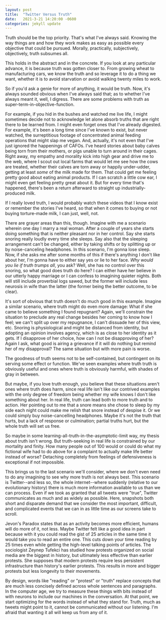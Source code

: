 ```yaml
---
layout: post
title:  "Twitter Versus Truth"
date:   2021-3-21 14:20:00 -0600
categories: jekyll update
---
```




Truth should be the top priority. That's what I've always said. Knowing the way things are and how they work makes as easy as possible every objective that could be pursued. Morally, practically, subjectively, objectively, truth subsumes all.


This holds in the abstract and in the concrete. If you look at any particular advance, it is because truth was gotten closer to. From growing wheat to manufacturing cars, we know the truth and so leverage it to do a thing we want, whether it is to avoid starvation or avoid walking twenty miles to work.


So if you'd ask a genie for more of anything, it would be truth. Now, it's always sounded obvious when I've always said that; as to whether I've always meant it, well, I digress. There are some problems with truth as super-term-in-objective-function.


For example, if you hid in the bushes and watched me live life, I might sometimes decide not to acknowledge let alone absorb truths that are right there to be learned from. I might even forget ones that I've already digested. For example, it's been a long time since I've known to exist, but never watched, the surreptitious footage of concentrated animal feeding operations that might slap me vegan. And, actually, it's not even that I've just ignored the happenings of CAFOs. I've heard stories about baby calves being torn from their mothers, or pigs unable to turn around in their cages. Right away, my empathy and morality kick into high gear and drive me to the web, where I scout out local farms that would let me see how the cows are treated, whether their calves are torn away or happily under-udder, getting at least _some_ of the milk made for them. That could get me feeling pretty good about eating animal products. If I can scratch a little cow ear, I might even get feeling pretty great about it. But for every time that's happened, there's been a return afterward to straight up industrially-produced milk.


If I really loved truth, I would probably watch these videos that I know exist or remember the stories I've heard, so that when it comes to buying or not buying torture-made milk, I can just, well, not.


There are grayer areas than this, though. Imagine with me a scenario wherein one day I marry a real woman. After a couple of years she starts doing something that is neither pleasant nor in her control. Say she starts snoring really loudly every time she sleeps. Say also that the sleeping arrangement can't be changed, either by taking shifts or by splitting up or by noise-canceling headphones. In this scenario, I'm gonna lose sleep. Now, if she asks me after some months of this if there's anything I don't like about her, I'm gonna have to either say yes or lie to her face. _Why would you lie if truth trumps all_, you ask? Well, she has no control over this snoring, so what good does truth do here? I can either have her believe in our utterly happy marriage or I can confess to imagining quieter nights. Both will still include proverbial logs sawed, but the former will include less neurosis in wife than the latter (the former being the better outcome, to be clear).


It's sort of obvious that truth doesn't do much good in this example. Imagine a similar scenario, where truth might do even more damage: What if she came to believe something I found repugnant? Again, we'll constrain the situation to preclude any real change besides her coming to know how I feel; we can't split up over my repugnance, I can't dissuade her of this view, etc. Snoring is physiological and might be distanced from identity, but adopting an opinion involves agency, which is as close to her identity as it gets. If I disapprove of her choice, how can I not be disapproving of her? Again I ask, what good is airing a grievance if it will do nothing but remind her of my disapproval? The same situation but with more pain is worse.


The goodness of truth seems not to be self-contained, but contingent on its serving some effect or function. We've seen examples where truth  truth is obviously useful and ones where truth is obviously harmful, with shades of gray in between.


But maybe, if you love truth enough, you believe that these situations aren't ones where truth does harm, since real life isn't like our contrived examples with the only degree of freedom being whether my wife knows I don't like something about her. In real life, truth can lead both to more truth and to action. Her pointing out to me that a snore means she chose to sleep by my side each night could make me relish that snore instead of despise it. Or we could simply buy noise-cancelling headphones. Maybe it's not the truth that hurts, but a lack of response or culmination; partial truths hurt, but the whole truth will set us free.


So maybe in some learning-all-truth-in-the-asymptotic-limit way, my thesis about truth isn't wrong. But truth-seeking in real life is constrained by our mortality and finity. How many people out of 100 would or could do what my fictional wife had to do above for a complaint to actually make life better instead of worse? Detaching completely from feelings of defensiveness is exceptional if not impossible.


This brings us to the last scenario we'll consider, where we don't even need to do any imagining to see why more truth is not always best. This scenario is Twitter--and less so, the whole internet--where suddenly (relative to our evolutionary history) there is much more information available to us than we can process. Even if we took as granted that all tweets were "true", Twitter communicates as much and as widely as possible. Here, snapshots both short and disparate demand that we consider the most important, difficult, and complicated events that we can in as little time as our screens take to scroll.


Jevon's Paradox states that as an activity becomes more efficient, humans will do more of it, not less. Maybe Twitter felt like a good idea in part because with it you could read the gist of 25 articles in the same time it would take you to read an entire one. This cuts down your time reading by 25 times even while getting the high-level talking points of articles. The sociologist Zeynep Tufekci has studied how protests organized on social media are the biggest in history, but ultimately less effective than earlier protests. She supposes that modern protests require less persistent infrastructure than history's earlier protests. This results in more and bigger protests but less longevity to their movements.


By design, words like "reading" or "protest" or "truth" replace concepts that are much less concisely defined across whole sentences and paragraphs. In the computer age, we try to measure these things with bits instead of with neurons to include our machines in the conversation. At that point, we start optimizing for the words instead of what they stand for. Truth, much as tweets might point to it, cannot be communicated without our listening. I'm afraid that wanting it all will keep us from any of it.
